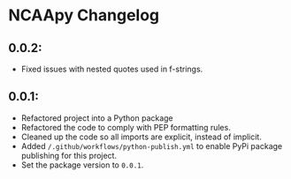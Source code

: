# NCAApy Changelog

## 0.0.2:
- Fixed issues with nested quotes used in f-strings.

## 0.0.1:
- Refactored project into a Python package
- Refactored the code to comply with PEP formatting rules.
- Cleaned up the code so all imports are explicit, instead of implicit.
- Added `/.github/workflows/python-publish.yml` to enable PyPi package publishing for this project.
- Set the package version to `0.0.1`.